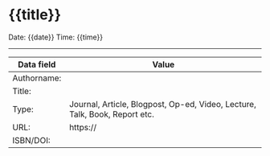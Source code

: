 # {{title}}
Date: {{date}}
Time: {{time}}

<hr>

| Data field | Value |
| ------------- | - |
| Authorname: |  |
| Title: |  |
| Type: | Journal, Article, Blogpost, Op-ed, Video, Lecture, Talk, Book, Report etc. |
| URL: | https:// |
| ISBN/DOI: |  |